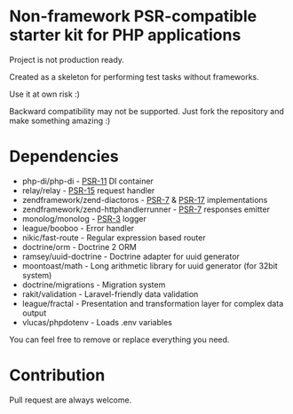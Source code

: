 # Non-framework PSR-compatible starter kit for PHP applications

Project is not production ready.

Created as a skeleton for performing test tasks without frameworks.

Use it at own risk :)

Backward compatibility may not be supported. Just fork the repository and make something amazing :)

# Dependencies

- php-di/php-di - [PSR-11](https://www.php-fig.org/psr/psr-11) DI container
- relay/relay - [PSR-15](https://www.php-fig.org/psr/psr-15) request handler
- zendframework/zend-diactoros - [PSR-7](https://www.php-fig.org/psr/psr-7) & [PSR-17](https://www.php-fig.org/psr/psr-17) implementations
- zendframework/zend-httphandlerrunner - [PSR-7](https://www.php-fig.org/psr/psr-7) responses emitter
- monolog/monolog - [PSR-3](https://www.php-fig.org/psr/psr-3) logger
- league/booboo - Error handler
- nikic/fast-route - Regular expression based router
- doctrine/orm - Doctrine 2 ORM
- ramsey/uuid-doctrine - Doctrine adapter for uuid generator
- moontoast/math - Long arithmetic library for uuid generator (for 32bit system)
- doctrine/migrations - Migration system
- rakit/validation - Laravel-friendly data validation
- league/fractal - Presentation and transformation layer for complex data output
- vlucas/phpdotenv - Loads .env variables

You can feel free to remove or replace everything you need.

# Contribution

Pull request are always welcome.